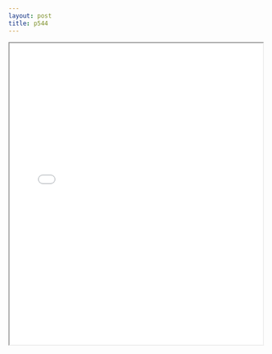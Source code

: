 ```yaml
---
layout: post
title: p544
---
```


<div class="pdf-container">
<iframe src="ea/assets/pdfs/hock/p544.pdf" height="600" width="100%" allowFullScreen="true"></iframe>
</div>

